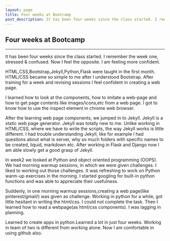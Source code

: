 ```yaml
---
layout: page
title: Four weeks at Bootcamp
post_description: It has been four weeks since the class started. I remember the week one, stressed & confused.Now I feel the opposite. I am feeling more confident. ...
---
```


<h2>
    Four weeks at Bootcamp
</h2>
<hr>

It has been four weeks since the class started.
I remember the week one, stressed & confused. 
Now I feel the opposite. I am feeling more confident.

HTML,CSS,Bootstrap,Jekyll,Python,Flask were taught in the first month. HTML/CSS became so simple to me after I understood Bootstrap. After training for a week and revising sessions I feel confident in creating a web page.

I learned how to look at the components, how to imitate a web-page and how to get page contents like images/icons,etc from a web page. I got to know how to use the inspect element in chrome web browser.

After the learning web page components, we jumped in to Jekyll. Jekyll is a static web page generator. Jekyll was totally new to me. Unlike working in HTML/CSS, where we have to write the scripts, the way Jekyll works is little different. I had trouble understanding Jekyll, like for example I had questions about what is server, why so much folders with specific names to be created, liquid, markdown etc. After working in Flask and Django now I am able slowly get a good grasp of Jekyll.

In week2 we looked at Python and object oriented programming (OOPS). We had morning warmup sessions, in which we were given challenges. I liked to working out those challenges. It was refreshing to work on Python warm-up exercises in the morning. I started googling for built-in python functions and was able to appreciate their usefulness.

Suddenly, in one morning warmup sessions,creating a web page(like pinterest/gmail/) was given as challenge. Working in python for a while, got little hesitant in writing the html/css. I could not complete the task. Then I learned how to read a webpage(as html/css components). I was lagging in planning.

Learned to create apps in python.Learned a lot in just four weeks. Working in team of two is different from working alone. Now I am comfortable in using github also. 





